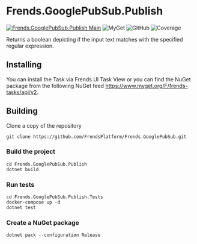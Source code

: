# Frends.GooglePubSub.Publish

[![Frends.GooglePubSub.Publish Main](https://github.com/FrendsPlatform/Frends.GooglePubSub/actions/workflows/Publish_build_and_test_on_main.yml/badge.svg)](https://github.com/FrendsPlatform/Frends.GooglePubSub/actions/workflows/Publish_build_and_test_on_main.yml)
![MyGet](https://img.shields.io/myget/frends-tasks/v/Frends.GooglePubSub.Publish?label=NuGet)
 ![GitHub](https://img.shields.io/github/license/FrendsPlatform/Frends.GooglePubSub?label=License)
 ![Coverage](https://app-github-custom-badges.azurewebsites.net/Badge?key=FrendsPlatform/Frends.GooglePubSub|Frends.GooglePubSub.Publish|main)

Returns a boolean depicting if the input text matches with the specified regular expression.

## Installing

You can install the Task via Frends UI Task View or you can find the NuGet package from the following NuGet feed
https://www.myget.org/F/frends-tasks/api/v2.

## Building

Clone a copy of the repository

`git clone https://github.com/FrendsPlatform/Frends.GooglePubSub.git`

### Build the project

```
cd Frends.GooglePubSub.Publish
dotnet build
```

### Run tests

```
cd Frends.GooglePubSub.Publish.Tests
docker-compose up -d
dotnet test
```

### Create a NuGet package

`dotnet pack --configuration Release`
